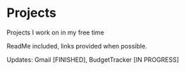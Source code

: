 # Projects
Projects I work on in my free time

ReadMe included, links provided when possible.

Updates: Gmail [FINISHED], BudgetTracker [IN PROGRESS]
